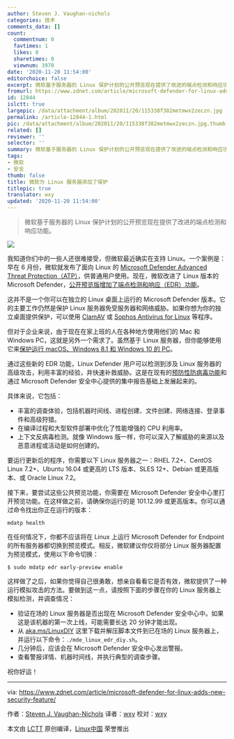 ```yaml
---
author: Steven J. Vaughan-nichols
categories: 技术
comments_data: []
count:
  commentnum: 0
  favtimes: 1
  likes: 0
  sharetimes: 0
  viewnum: 3970
date: '2020-11-20 11:54:00'
editorchoice: false
excerpt: 微软基于服务器的 Linux 保护计划的公开预览现在提供了改进的端点检测和响应功能。
fromurl: https://www.zdnet.com/article/microsoft-defender-for-linux-adds-new-security-feature/
id: 12844
islctt: true
largepic: /data/attachment/album/202011/20/115338f382metmwx2zeczn.jpg
permalink: /article-12844-1.html
pic: /data/attachment/album/202011/20/115338f382metmwx2zeczn.jpg.thumb.jpg
related: []
reviewer: ''
selector: ''
summary: 微软基于服务器的 Linux 保护计划的公开预览现在提供了改进的端点检测和响应功能。
tags:
- 微软
- 安全
thumb: false
title: 微软为 Linux 服务器添加了保护
titlepic: true
translator: wxy
updated: '2020-11-20 11:54:00'
---
```



> 
> 微软基于服务器的 Linux 保护计划的公开预览现在提供了改进的端点检测和响应功能。
> 
> 
> 


![](/data/attachment/album/202011/20/115338f382metmwx2zeczn.jpg)


我知道你们中的一些人还很难接受，但微软最近确实在支持 Linux。一个案例是：早在 6 月份，微软就发布了面向 Linux 的 [Microsoft Defender Advanced Threat Protection（ATP）](https://www.zdnet.com/article/microsoft-releases-defender-atp-for-linux/)，供普通用户使用。现在，微软改进了 Linux 版本的 Microsoft Defender，[公开预览版增加了端点检测和响应（EDR）功能](https://techcommunity.microsoft.com/t5/microsoft-defender-for-endpoint/edr-for-linux-is-now-available-in-public-preview/ba-p/1890536)。


这并不是一个你可以在独立的 Linux 桌面上运行的 Microsoft Defender 版本。它的主要工作仍然是保护 Linux 服务器免受服务器和网络威胁。如果你想为你的独立桌面提供保护，可以使用 [ClamAV](https://www.clamav.net/) 或 [Sophos Antivirus for Linux](https://www.sophos.com/en-us/products/free-tools/sophos-antivirus-for-linux.aspx) 等程序。


但对于企业来说，由于现在在家上班的人在各种地方使用他们的 Mac 和 Windows PC，这就是另外一个需求了。虽然基于 Linux 服务器，但你能够使用它来[保护运行 macOS、Windows 8.1 和 Windows 10 的 PC](https://techcommunity.microsoft.com/t5/microsoft-defender-for-endpoint/secure-your-remote-workforce-with-microsoft-defender-atp/ba-p/1271806)。


通过这些新的 EDR 功能，Linux Defender 用户可以检测到涉及 Linux 服务器的高级攻击，利用丰富的经验，并快速补救威胁。这是在现有的[预防性防病毒功能](https://techcommunity.microsoft.com/t5/microsoft-defender-for-endpoint/microsoft-defender-atp-for-linux-is-now-generally-available/ba-p/1482344)和通过 Microsoft Defender 安全中心提供的集中报告基础上发展起来的。


具体来说，它包括：


* 丰富的调查体验，包括机器时间线、进程创建、文件创建、网络连接、登录事件和高级狩猎。
* 在编译过程和大型软件部署中优化了性能增强的 CPU 利用率。
* 上下文反病毒检测。就像 Windows 版一样，你可以深入了解威胁的来源以及恶意进程或活动是如何创建的。


要运行更新后的程序，你需要以下 Linux 服务器之一：RHEL 7.2+、CentOS Linux 7.2+、Ubuntu 16.04 或更高的 LTS 版本、SLES 12+、Debian 或更高版本、或 Oracle Linux 7.2。


接下来，要尝试这些公共预览功能，你需要在 Microsoft Defender 安全中心里打开预览功能。在这样做之前，请确保你运行的是 101.12.99 或更高版本。你可以通过命令找出你正在运行的版本：



```
mdatp health
```

在任何情况下，你都不应该将在 Linux 上运行 Microsoft Defender for Endpoint 的所有服务器都切换到预览模式。相反，微软建议你仅将部分 Linux 服务器配置为预览模式，使用以下命令切换：



```
$ sudo mdatp edr early-preview enable 
```

这样做了之后，如果你觉得自己很勇敢，想亲自看看它是否有效，微软提供了一种运行模拟攻击的方法。要做到这一点，请按照下面的步骤在你的 Linux 服务器上模拟检测，并调查情况：


* 验证在场的 Linux 服务器是否出现在 Microsoft Defender 安全中心中。如果这是该机器的第一次上线，可能需要长达 20 分钟才能出现。
* 从 [aka.ms/LinuxDIY](https://aka.ms/LinuxDIY) 这里下载并解压脚本文件到已在场的 Linux 服务器上，并运行以下命令：`./mde_linux_edr_diy.sh`。
* 几分钟后，应该会在 Microsoft Defender 安全中心发出警报。
* 查看警报详情、机器时间线，并执行典型的调查步骤。


祝你好运！




---


via: <https://www.zdnet.com/article/microsoft-defender-for-linux-adds-new-security-feature/> 


作者：[Steven J. Vaughan-Nichols](https://www.zdnet.com/meet-the-team/us/steven-j-vaughan-nichols/) 译者：[wxy](https://github.com/wxy) 校对：[wxy](https://github.com/wxy)


本文由 [LCTT](https://github.com/LCTT/TranslateProject) 原创编译，[Linux中国](/article-12842-1.html) 荣誉推出